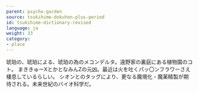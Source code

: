 ```yaml
---
parent: psycho-garden
source: tsukihime-dokuhon-plus-period
id: tsukihime-dictionary-revised
language: ja
weight: 33
category:
- place
---
```


琥珀の、琥珀による、琥珀の為のメコンデルタ。遠野家の裏庭にある植物園のコト。
まききゅーXとかとなみんZの元凶。最近は火を吐くパッ〇ンフラワーさえ棲息しているらしい。
シオンとのタッグにより、更なる魔境化・魔薬精製が期待される。未来世紀のバイオ科学だ。
